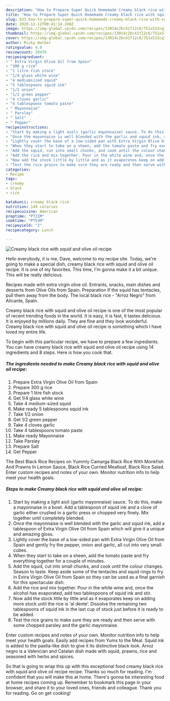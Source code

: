 ```yaml
---
description: "How to Prepare Super Quick Homemade Creamy black rice with squid and olive oil recipe"
title: "How to Prepare Super Quick Homemade Creamy black rice with squid and olive oil recipe"
slug: 633-how-to-prepare-super-quick-homemade-creamy-black-rice-with-squid-and-olive-oil-recipe
date: 2020-12-12T00:41:14.248Z
image: https://img-global.cpcdn.com/recipes/13014c2bc41f12c6/751x532cq70/creamy-black-rice-with-squid-and-olive-oil-recipe-recipe-main-photo.jpg
thumbnail: https://img-global.cpcdn.com/recipes/13014c2bc41f12c6/751x532cq70/creamy-black-rice-with-squid-and-olive-oil-recipe-recipe-main-photo.jpg
cover: https://img-global.cpcdn.com/recipes/13014c2bc41f12c6/751x532cq70/creamy-black-rice-with-squid-and-olive-oil-recipe-recipe-main-photo.jpg
author: Ricky Walker
ratingvalue: 4.9
reviewcount: 20476
recipeingredient:
- " Extra Virgin Olive Oil from Spain"
- "300 g rice"
- "1 litre fish stock"
- "1/4 glass white wine"
- "4 mediumsized squid"
- "5 tablespoons squid ink"
- "1/2 onion"
- "1/2 green pepper"
- "4 cloves garlic"
- "4 tablespoons tomato paste"
- " Mayonnaise"
- " Parsley"
- " Salt"
- " Pepper"
recipeinstructions:
- "Start by making a light aioli (garlic mayonnaise) sauce. To do this, make a mayonnaise in a bowl. Add a tablespoon of squid ink and a clove of garlic either crushed in a garlic press or chopped very finely. Mix together until completely blended."
- "Once the mayonnaise is well blended with the garlic and squid ink, add a tablespoon of Extra Virgin Olive Oil from Spain which will give it a unique and amazing gloss."
- "Lightly cover the base of a low-sided pan with Extra Virgin Olive Oil from Spain and gently fry the pepper, onion and garlic, all cut into very small cubes."
- "When they start to take on a sheen, add the tomato paste and fry everything together for a couple of minutes."
- "Add the squid, cut into small chunks, and cook until the colour changes. Season to taste. Keep aside some of the tentacles and squid rings to fry in Extra Virgin Olive Oil from Spain so they can be used as a final garnish for this spectacular dish."
- "Add the rice and mix together. Pour in the white wine and, once the alcohol has evaporated, add two tablespoons of squid ink and stir."
- "Now add the stock little by little and as it evaporates keep on adding more stock until the rice is ‘al dente’. Dissolve the remaining two tablespoons of squid ink in the last cup of stock just before it is ready to be added."
- "Test the rice grains to make sure they are ready and then serve with some chopped parsley and the garlic mayonnaise."
categories:
- Recipe
tags:
- creamy
- black
- rice

katakunci: creamy black rice 
nutrition: 149 calories
recipecuisine: American
preptime: "PT21M"
cooktime: "PT53M"
recipeyield: "2"
recipecategory: Lunch

---
```



![Creamy black rice with squid and olive oil recipe](https://img-global.cpcdn.com/recipes/13014c2bc41f12c6/751x532cq70/creamy-black-rice-with-squid-and-olive-oil-recipe-recipe-main-photo.jpg)

Hello everybody, it is me, Dave, welcome to my recipe site. Today, we're going to make a special dish, creamy black rice with squid and olive oil recipe. It is one of my favorites. This time, I'm gonna make it a bit unique. This will be really delicious.

Recipes made with extra virgin olive oil. Entrants, snacks, main dishes and desserts from Olive Oils from Spain. Preparation If the squid has tentacles, pull them away from the body. The local black rice - &#34;Arroz Negro&#34; from Alicante, Spain.

Creamy black rice with squid and olive oil recipe is one of the most popular of recent trending foods in the world. It is easy, it is fast, it tastes delicious. It is enjoyed by millions daily. They are fine and they look wonderful. Creamy black rice with squid and olive oil recipe is something which I have loved my entire life.


To begin with this particular recipe, we have to prepare a few ingredients. You can have creamy black rice with squid and olive oil recipe using 14 ingredients and 8 steps. Here is how you cook that.

<!--inarticleads1-->

##### The ingredients needed to make Creamy black rice with squid and olive oil recipe:

1. Prepare  Extra Virgin Olive Oil from Spain
1. Prepare 300 g rice
1. Prepare 1 litre fish stock
1. Get 1/4 glass white wine
1. Take 4 medium-sized squid
1. Make ready 5 tablespoons squid ink
1. Take 1/2 onion
1. Get 1/2 green pepper
1. Take 4 cloves garlic
1. Take 4 tablespoons tomato paste
1. Make ready  Mayonnaise
1. Take  Parsley
1. Prepare  Salt
1. Get  Pepper


The Best Black Rice Recipes on Yummly Camarga Black Rice With Monkfish And Prawns In Lemon Sauce, Black Rice Curried Meatloaf, Black Rice Salad. Enter custom recipes and notes of your own. Monitor nutrition info to help meet your health goals. 

<!--inarticleads2-->

##### Steps to make Creamy black rice with squid and olive oil recipe:

1. Start by making a light aioli (garlic mayonnaise) sauce. To do this, make a mayonnaise in a bowl. Add a tablespoon of squid ink and a clove of garlic either crushed in a garlic press or chopped very finely. Mix together until completely blended.
1. Once the mayonnaise is well blended with the garlic and squid ink, add a tablespoon of Extra Virgin Olive Oil from Spain which will give it a unique and amazing gloss.
1. Lightly cover the base of a low-sided pan with Extra Virgin Olive Oil from Spain and gently fry the pepper, onion and garlic, all cut into very small cubes.
1. When they start to take on a sheen, add the tomato paste and fry everything together for a couple of minutes.
1. Add the squid, cut into small chunks, and cook until the colour changes. Season to taste. Keep aside some of the tentacles and squid rings to fry in Extra Virgin Olive Oil from Spain so they can be used as a final garnish for this spectacular dish.
1. Add the rice and mix together. Pour in the white wine and, once the alcohol has evaporated, add two tablespoons of squid ink and stir.
1. Now add the stock little by little and as it evaporates keep on adding more stock until the rice is ‘al dente’. Dissolve the remaining two tablespoons of squid ink in the last cup of stock just before it is ready to be added.
1. Test the rice grains to make sure they are ready and then serve with some chopped parsley and the garlic mayonnaise.


Enter custom recipes and notes of your own. Monitor nutrition info to help meet your health goals. Easily add recipes from Yums to the Meal. Squid ink is added to the paella-like dish to give it its distinctive black look. Arroz negro is a Valencian and Catalan dish made with squid, prawns, rice and seasoned with herbs and spices. 

So that is going to wrap this up with this exceptional food creamy black rice with squid and olive oil recipe recipe. Thanks so much for reading. I'm confident that you will make this at home. There's gonna be interesting food at home recipes coming up. Remember to bookmark this page in your browser, and share it to your loved ones, friends and colleague. Thank you for reading. Go on get cooking!
